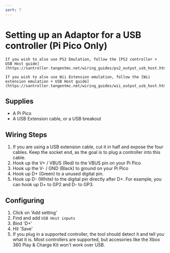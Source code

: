 ```yaml
---
sort: 7
---
```

# Setting up an Adaptor for a USB controller (Pi Pico Only)

```danger
If you wish to also use PS2 Emulation, follow the [PS2 controller + USB Host guide](https://santroller.tangentmc.net/wiring_guides/ps2_output_usb_host.html)
```

```danger
If you wish to also use Wii Extension emulation, follow the [Wii extension emulation + USB Host guide](https://santroller.tangentmc.net/wiring_guides/wii_output_usb_host.html)
```

## Supplies
* A Pi Pico
* A USB Extension cable, or a USB breakout

## Wiring Steps

1. If you are using a USB extension cable, cut it in half and expose the four cables. Keep the socket end, as the goal is to plug a controller into this cable.
2. Hook up the V+ / VBUS (Red) to the VBUS pin on your Pi Pico
3. Hook up the V- / GND (Black) to ground on your Pi Pico
4. Hook up D+ (Green) to a unused digital pin.
5. Hook up D- (White) to the digital pin directly after D+. For example, you can hook up D+ to GP2 and D- to GP3.

## Configuring
1. Click on 'Add setting'
2. Find and add `USB Host inputs`
3. Bind 'D+'
4. Hit 'Save'
5. If you plug in a supported controller, the tool should detect it and tell you what it is. Most controllers are supported, but accesories like the Xbox 360 Play & Charge Kit won't work over USB.
